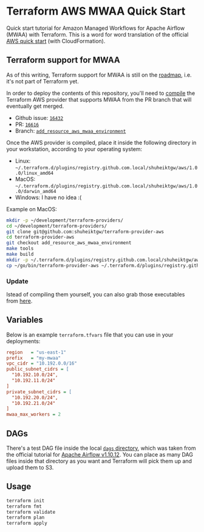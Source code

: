 # Terraform AWS MWAA Quick Start

Quick start tutorial for Amazon Managed Workflows for Apache Airflow (MWAA) with Terraform. This is a word for word translation of the official [AWS quick start](https://docs.aws.amazon.com/mwaa/latest/userguide/quick-start.html) (with CloudFormation).

## Terraform support for MWAA

As of this writing, Terraform support for MWAA is still on the [roadmap](https://github.com/hashicorp/terraform-provider-aws/blob/075f1302acb2d325c47e0dcebc169c7d544de47c/ROADMAP.md#managed-workflows-for-apache-airflow), i.e. it's not part of Terraform yet.

In order to deploy the contents of this repository, you'll need to [compile](https://github.com/hashicorp/terraform-provider-aws/blob/main/docs/DEVELOPMENT.md) the Terraform AWS provider that supports MWAA from the PR branch that will eventually get merged.

* Github issue: [`16432`](https://github.com/hashicorp/terraform-provider-aws/issues/16432)
* PR: [`16616`](https://github.com/hashicorp/terraform-provider-aws/pull/16616)
* Branch: [`add_resource_aws_mwaa_environment`](https://github.com/shuheiktgw/terraform-provider-aws/tree/add_resource_aws_mwaa_environment)

Once the AWS provider is compiled, place it inside the following directory in your workstation, according to your operating system:

* Linux: `~/.terraform.d/plugins/registry.github.com.local/shuheiktgw/aws/1.0.0/linux_amd64`
* MacOS: `~/.terraform.d/plugins/registry.github.com.local/shuheiktgw/aws/1.0.0/darwin_amd64`
* Windows: I have no idea :(

Example on MacOS:

```bash
mkdir -p ~/development/terraform-providers/
cd ~/development/terraform-providers/
git clone git@github.com:shuheiktgw/terraform-provider-aws
cd terraform-provider-aws
git checkout add_resource_aws_mwaa_environment
make tools
make build
mkdir -p ~/.terraform.d/plugins/registry.github.com.local/shuheiktgw/aws/1.0.0/darwin_amd64
cp ~/go/bin/terraform-provider-aws ~/.terraform.d/plugins/registry.github.com.local/shuheiktgw/aws/1.0.0/darwin_amd64/terraform-provider-aws_v1.0.0
```

### Update

Istead of compiling them yourself, you can also grab those executables from [here](https://github.com/CapChrisCap/terraform-provider-aws/releases/tag/mwaa).

## Variables

Below is an example `terraform.tfvars` file that you can use in your deployments:

```ini
region   = "us-east-1"
prefix   = "my-mwaa"
vpc_cidr = "10.192.0.0/16"
public_subnet_cidrs = [
  "10.192.10.0/24",
  "10.192.11.0/24"
]
private_subnet_cidrs = [
  "10.192.20.0/24",
  "10.192.21.0/24"
]
mwaa_max_workers = 2
```

## DAGs

There's a test DAG file inside the local [`dags` directory](./dags), which was taken from the official tutorial for [Apache Airflow v1.10.12](https://airflow.apache.org/docs/apache-airflow/1.10.12/tutorial.html#example-pipeline-definition). You can place as many DAG files inside that directory as you want and Terraform will pick them up and upload them to S3.

## Usage

```bash
terraform init
terraform fmt
terraform validate
terraform plan
terraform apply
```
